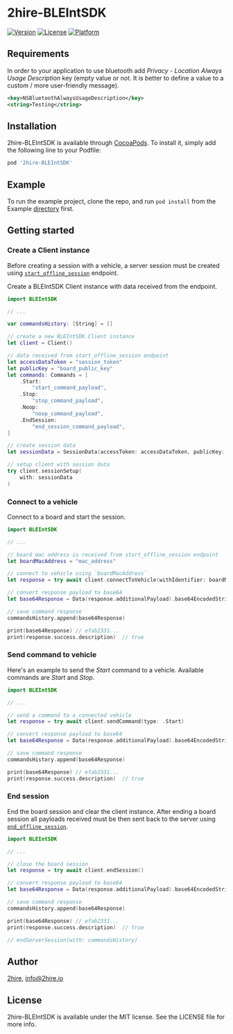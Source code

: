 # 2hire-BLEIntSDK

[![Version](https://img.shields.io/cocoapods/v/2hire-BLEIntSDK.svg?style=flat)](https://cocoapods.org/pods/2hire-BLEIntSDK)
[![License](https://img.shields.io/cocoapods/l/2hire-BLEIntSDK.svg?style=flat)](https://cocoapods.org/pods/2hire-BLEIntSDK)
[![Platform](https://img.shields.io/cocoapods/p/2hire-BLEIntSDK.svg?style=flat)](https://cocoapods.org/pods/2hire-BLEIntSDK)

## Requirements

In order to your application to use bluetooth add _Privacy - Location Always Usage Description_ key (empty value or not. It is better to define a value to a custom / more user-friendly message).

```xml
<key>NSBluetoothAlwaysUsageDescription</key>
<string>Testing</string>
```

## Installation

2hire-BLEIntSDK is available through [CocoaPods](https://cocoapods.org). To install
it, simply add the following line to your Podfile:

```ruby
pod '2hire-BLEIntSDK'
```

## Example

To run the example project, clone the repo, and run `pod install` from the Example [directory](/examples/ios/) first.

## Getting started

### Create a Client instance

Before creating a session with a vehicle, a server session must be created using [`start_offline_session`](../../../../docs/endpoints.md#starting-a-offline-session) endpoint.

Create a BLEIntSDK Client instance with data received from the endpoint.

```swift
import BLEIntSDK

// ...

var commandsHistory: [String] = []

// create a new BLEIntSDK.Client instance
let client = Client()

// data received from start_offline_session endpoint
let accessDataToken = "session_token"
let publicKey = "board_public_key"
let commands: Commands = [
    .Start:
        "start_command_payload",
    .Stop:
        "stop_command_payload",
    .Noop:
        "noop_command_payload",
    .EndSession:
        "end_session_command_payload",
]

// create session data
let sessionData = SessionData(accessToken: accessDataToken, publicKey: publicKey, commands: commands)

// setup client with session data
try client.sessionSetup(
    with: sessionData
)
```

### Connect to a vehicle

Connect to a board and start the session.

```swift
import BLEIntSDK

// ...

// board mac address is received from start_offline_session endpoint
let boardMacAddress = "mac_address"

// connect to vehicle using `boardMacAddress`
let response = try await client.connectToVehicle(withIdentifier: boardMacAddress)

// convert response payload to base64
let base64Response = Data(response.additionalPayload).base64EncodedString()

// save command response
commandsHistory.append(base64Response)

print(base64Response) // efab2331...
print(response.success.description)  // true

```

### Send command to vehicle

Here's an example to send the _Start_ command to a vehicle. Available commands are _Start_ and _Stop_.

```swift
import BLEIntSDK

// ...

// send a command to a connected vehicle
let response = try await client.sendCommand(type: .Start)

// convert response payload to base64
let base64Response = Data(response.additionalPayload).base64EncodedString()

// save command response
commandsHistory.append(base64Response)

print(base64Response) // efab2331...
print(response.success.description)  // true
```

### End session

End the board session and clear the client instance. After ending a board session all payloads received must be then sent back to the server using [`end_offline_session`](../../../../docs/endpoints.md#ending-a-offline-session).

```swift
import BLEIntSDK

// ...

// close the board session
let response = try await client.endSession()

// convert response payload to base64
let base64Response = Data(response.additionalPayload).base64EncodedString()

// save command response
commandsHistory.append(base64Response)

print(base64Response) // efab2331...
print(response.success.description)  // true

// endServerSession(with: commandsHistory)
```

## Author

[2hire](https://2hire.io), info@2hire.io

## License

2hire-BLEIntSDK is available under the MIT license. See the LICENSE file for more info.
